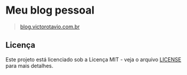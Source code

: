 # Meu blog pessoal

> [blog.victorotavio.com.br](https://blog.victorotavio.com.br)

## Licença

Este projeto está licenciado sob a Licença MIT - veja o arquivo [LICENSE](LICENSE) para mais detalhes.

